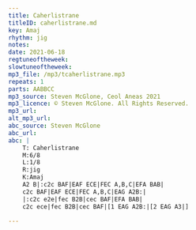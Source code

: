 ```yaml
---
title: Caherlistrane
titleID: caherlistrane.md
key: Amaj
rhythm: jig
notes: 
date: 2021-06-18
regtuneoftheweek: 
slowtuneoftheweek: 
mp3_file: /mp3/tcaherlistrane.mp3
repeats: 1
parts: AABBCC
mp3_source: Steven McGlone, Ceol Aneas 2021
mp3_licence: © Steven McGlone. All Rights Reserved.
mp3_url: 
alt_mp3_url: 
abc_source: Steven McGlone
abc_url: 
abc: |
    T: Caherlistrane
    M:6/8
    L:1/8
    R:jig
    K:Amaj
    A2 B|:c2c BAF|EAF ECE|FEC A,B,C|EFA BAB|
    c2c BAF|EAF ECE|FEC A,B,C|EAG A2B:|
    |:c2c e2e|fec B2B|cec BAF|EFA BAB|
    c2c ece|fec B2B|cec BAF|[1 EAG A2B:|[2 EAG A3|]

---
```


